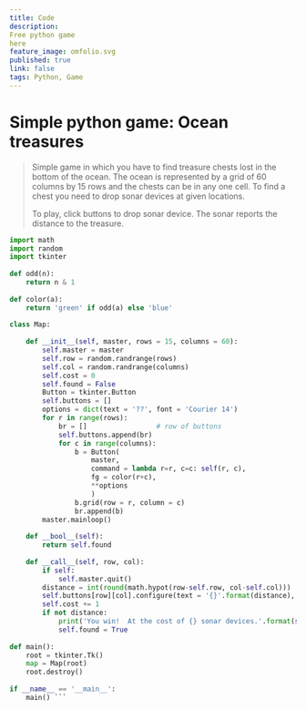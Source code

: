 ```yaml
---
title: Code
description: 
Free python game
here
feature_image: omfolio.svg
published: true
link: false
tags: Python, Game
---
```


# Simple python game: Ocean treasures 
 
> Simple game  in which  you have  to find treasure  chests lost  in the 
> bottom of the ocean. The ocean is  represented by a grid of 60 columns 
> by 15 rows and the chests can be  in any one cell. To find a chest you 
> need to drop sonar devices at given locations. 
> 
> To play, click buttons to drop sonar device. 
>  The sonar reports the distance to the treasure. 

 
``` python
import math 
import random 
import tkinter 
 
def odd(n): 
    return n & 1 
 
def color(a): 
    return 'green' if odd(a) else 'blue' 
 
class Map: 
 
    def __init__(self, master, rows = 15, columns = 60): 
        self.master = master 
        self.row = random.randrange(rows) 
        self.col = random.randrange(columns) 
        self.cost = 0 
        self.found = False 
        Button = tkinter.Button 
        self.buttons = [] 
        options = dict(text = '??', font = 'Courier 14') 
        for r in range(rows): 
            br = []                 # row of buttons 
            self.buttons.append(br) 
            for c in range(columns): 
                b = Button( 
                    master, 
                    command = lambda r=r, c=c: self(r, c), 
                    fg = color(r+c), 
                    **options 
                    ) 
                b.grid(row = r, column = c) 
                br.append(b) 
        master.mainloop() 
 
    def __bool__(self): 
        return self.found 
 
    def __call__(self, row, col): 
        if self: 
            self.master.quit() 
        distance = int(round(math.hypot(row-self.row, col-self.col))) 
        self.buttons[row][col].configure(text = '{}'.format(distance), bg = 'yellow', fg = 'red') 
        self.cost += 1 
        if not distance: 
            print('You win!  At the cost of {} sonar devices.'.format(self.cost)) 
            self.found = True 
 
def main(): 
    root = tkinter.Tk() 
    map = Map(root) 
    root.destroy() 
 
if __name__ == '__main__': 
    main() ```